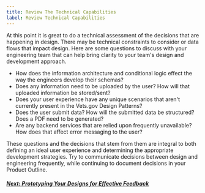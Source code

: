 ```yaml
---
title: Review The Technical Capabilities
label: Review Technical Capabilities
---
```

At this point it is great to do a technical assessment of the decisions that are happening in design. There may be technical constraints to consider or data flows that impact design. Here are some questions to discuss with your engineering team that can help bring clarity to your team's design and development approach.

- How does the information architecture and conditional logic effect the way the engineers develop their schemas?
- Does any information need to be uploaded by the user? How will that uploaded information be stored/sent?
- Does your user experience have any unique scenarios that aren't currently present in the Vets.gov Design Patterns?
- Does the user submit data? How will the submitted data be structured? Does a PDF need to be generated?
- Are any backend services that are relied upon frequently unavailable? How does that affect error messaging to the user?

These questions and the decisions that stem from them are integral to both defining an ideal user experience and determining the appropriate development strategies. Try to communicate decisions between design and engineering frequently, while continuing to document decisions in your Product Outline.

<!-- Next Button -->
<a href='./prototyping-and-testing'><div class="next-button"><h5 class="next-text">Next: Prototyping Your Designs for Effective Feedback</h5></div></a>
